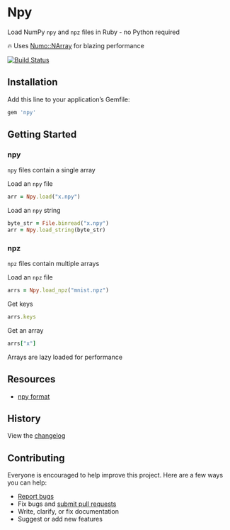 # Npy

Load NumPy `npy` and `npz` files in Ruby - no Python required

:fire: Uses [Numo::NArray](https://github.com/ruby-numo/numo-narray) for blazing performance

[![Build Status](https://travis-ci.org/ankane/npy.svg?branch=master)](https://travis-ci.org/ankane/npy)

## Installation

Add this line to your application’s Gemfile:

```ruby
gem 'npy'
```

## Getting Started

### npy

`npy` files contain a single array

Load an `npy` file

```ruby
arr = Npy.load("x.npy")
```

Load an `npy` string

```ruby
byte_str = File.binread("x.npy")
arr = Npy.load_string(byte_str)
```

### npz

`npz` files contain multiple arrays

Load an `npz` file

```ruby
arrs = Npy.load_npz("mnist.npz")
```

Get keys

```ruby
arrs.keys
```

Get an array

```ruby
arrs["x"]
```

Arrays are lazy loaded for performance

## Resources

- [npy format](https://docs.scipy.org/doc/numpy/reference/generated/numpy.lib.format.html#module-numpy.lib.format)

## History

View the [changelog](https://github.com/ankane/npy/blob/master/CHANGELOG.md)

## Contributing

Everyone is encouraged to help improve this project. Here are a few ways you can help:

- [Report bugs](https://github.com/ankane/npy/issues)
- Fix bugs and [submit pull requests](https://github.com/ankane/npy/pulls)
- Write, clarify, or fix documentation
- Suggest or add new features
